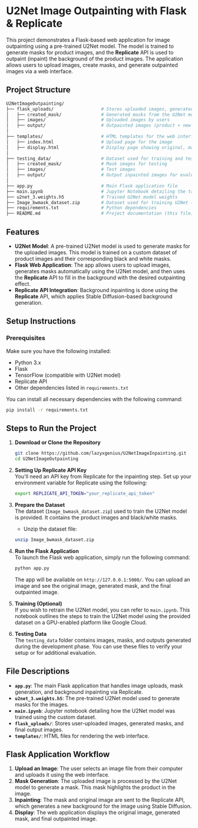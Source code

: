 # U2Net Image Outpainting with Flask & Replicate

This project demonstrates a Flask-based web application for image outpainting using a pre-trained U2Net model. The model is trained to generate masks for product images, and the **Replicate** API is used to outpaint (inpaint) the background of the product images. The application allows users to upload images, create masks, and generate outpainted images via a web interface.

## Project Structure

``` bash
U2NetImageOutpainting/
├── flask_uploads/                  # Stores uploaded images, generated masks, and final output images
│   ├── created_mask/               # Generated masks from the U2Net model
│   ├── images/                     # Uploaded images by users
│   ├── output/                     # Outpainted images (product + new background)
│
├── templates/                      # HTML templates for the web interface
│   ├── index.html                  # Upload page for the image
│   ├── display.html                # Display page showing original, mask, and outpainted image
│
├── testing_data/                   # Dataset used for training and testing
│   ├── created_mask/               # Mask images for testing
│   ├── images/                     # Test images
│   ├── output/                     # Output inpainted images for evaluation
│
├── app.py                          # Main Flask application file
├── main.ipynb                      # Jupyter Notebook detailing the training process
├── u2net_3.weights.h5              # Trained U2Net model weights
├── Image_bwmask_dataset.zip        # Dataset used for training U2Net (contains images and black/white masks)
├── requirements.txt                # Python dependencies
├── README.md                       # Project documentation (this file)
```

## Features
- **U2Net Model**: A pre-trained U2Net model is used to generate masks for the uploaded images. This model is trained on a custom dataset of product images and their corresponding black and white masks.
- **Flask Web Application**: The app allows users to upload images, generates masks automatically using the U2Net model, and then uses the **Replicate** API to fill in the background with the desired outpainting effect.
- **Replicate API Integration**: Background inpainting is done using the **Replicate** API, which applies Stable Diffusion-based background generation.

## Setup Instructions

### Prerequisites
Make sure you have the following installed:
- Python 3.x
- Flask
- TensorFlow (compatible with U2Net model)
- Replicate API
- Other dependencies listed in `requirements.txt`

You can install all necessary dependencies with the following command:

```bash
pip install -r requirements.txt
```

## Steps to Run the Project

1. **Download or Clone the Repository**

    ```bash
    git clone https://github.com/lazyxgenius/U2NetImageInpainting.git
    cd U2NetImageOutpainting
    ```

2. **Setting Up Replicate API Key**  
   You'll need an API key from Replicate for the inpainting step. Set up your environment variable for Replicate using the following:

    ```bash
    export REPLICATE_API_TOKEN="your_replicate_api_token"
    ```

3. **Prepare the Dataset**  
   The dataset (`Image_bwmask_dataset.zip`) used to train the U2Net model is provided. It contains the product images and black/white masks.

    * Unzip the dataset file:
    
    ```bash
    unzip Image_bwmask_dataset.zip
    ```

4. **Run the Flask Application**  
   To launch the Flask web application, simply run the following command:

    ```bash
    python app.py
    ```

   The app will be available on `http://127.0.0.1:5000/`. You can upload an image and see the original image, generated mask, and the final outpainted image.

5. **Training (Optional)**  
   If you wish to retrain the U2Net model, you can refer to `main.ipynb`. This notebook outlines the steps to train the U2Net model using the provided dataset on a GPU-enabled platform like Google Cloud.

6. **Testing Data**  
   The `testing_data` folder contains images, masks, and outputs generated during the development phase. You can use these files to verify your setup or for additional evaluation.

## File Descriptions

* **`app.py`**: The main Flask application that handles image uploads, mask generation, and background inpainting via Replicate.
* **`u2net_3.weights.h5`**: The pre-trained U2Net model used to generate masks for the images.
* **`main.ipynb`**: Jupyter notebook detailing how the U2Net model was trained using the custom dataset.
* **`flask_uploads/`**: Stores user-uploaded images, generated masks, and final output images.
* **`templates/`**: HTML files for rendering the web interface.

## Flask Application Workflow

1. **Upload an Image**: The user selects an image file from their computer and uploads it using the web interface.
2. **Mask Generation**: The uploaded image is processed by the U2Net model to generate a mask. This mask highlights the product in the image.
3. **Inpainting**: The mask and original image are sent to the Replicate API, which generates a new background for the image using Stable Diffusion.
4. **Display**: The web application displays the original image, generated mask, and final outpainted image.

